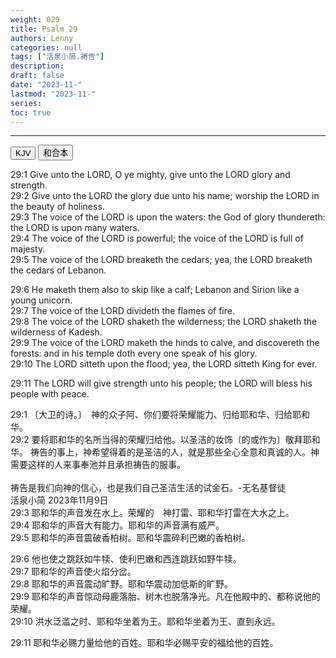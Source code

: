 ```yaml
---
weight: 029
title: Psalm 29
authors: Lenny
categories: null
tags: ["活泉小简.祷告"]
description: 
draft: false
date: "2023-11-"
lastmod: "2023-11-"
series: 
toc: true
---
```


<!--more-->
---

<!-- Tab links -->

<div class="tab">
  <button class="tablinks active" onclick="tablabel(event, 'english')">KJV</button>
  <button class="tablinks" onclick="tablabel(event, 'chinese')">和合本</button>
</div>

<!-- Tab content -->
<div id="english" class="tabcontent" style="display:block">

29:1 Give unto the LORD, O ye mighty, give unto the LORD glory and strength.  
29:2 Give unto the LORD the glory due unto his name; worship the LORD in the beauty of holiness.  
29:3 The voice of the LORD is upon the waters: the God of glory thundereth: the LORD is upon many waters.  
29:4 The voice of the LORD is powerful; the voice of the LORD is full of majesty.  
29:5 The voice of the LORD breaketh the cedars; yea, the LORD breaketh the cedars of Lebanon.  

29:6 He maketh them also to skip like a calf; Lebanon and Sirion like a young unicorn.  
29:7 The voice of the LORD divideth the flames of fire.  
29:8 The voice of the LORD shaketh the wilderness; the LORD shaketh the wilderness of Kadesh.  
29:9 The voice of the LORD maketh the hinds to calve, and discovereth the forests: and in his temple doth every one speak of his glory.  
29:10 The LORD sitteth upon the flood; yea, the LORD sitteth King for ever.  

29:11 The LORD will give strength unto his people; the LORD will bless his people with peace.  
</div>

<div id="chinese" class="tabcontent">

29:1 〔大卫的诗。〕　神的众子阿、你们要将荣耀能力、归给耶和华、归给耶和华。  
29:2 要将耶和华的名所当得的荣耀归给他。以圣洁的妆饰〔的或作为〕敬拜耶和华。<label for="warship" class="margin-toggle sidenote-number"></label><span class="sidenote"> 祷告的事上，神希望得着的是圣洁的人，就是那些全心全意和真诚的人。神需要这样的人来事奉池并且承担祷告的服事。
<br><br>祷告是我们向神的信心，也是我们自己圣洁生活的试金石。-无名基督徒
<br>活泉小简 2023年11月9日</span>  
29:3 耶和华的声音发在水上。荣耀的　神打雷、耶和华打雷在大水之上。  
29:4 耶和华的声音大有能力。耶和华的声音满有威严。  
29:5 耶和华的声音震破香柏树。耶和华震碎利巴嫩的香柏树。  

29:6 他也使之跳跃如牛犊、使利巴嫩和西连跳跃如野牛犊。  
29:7 耶和华的声音使火焰分岔。  
29:8 耶和华的声音震动旷野。耶和华震动加低斯的旷野。  
29:9 耶和华的声音惊动母鹿落胎、树木也脱落净光。凡在他殿中的、都称说他的荣耀。  
29:10 洪水泛滥之时、耶和华坐着为王。耶和华坐着为王、直到永远。  

29:11 耶和华必赐力量给他的百姓。耶和华必赐平安的福给他的百姓。  
</div>

